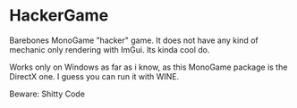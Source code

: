 # HackerGame
Barebones MonoGame "hacker" game. It does not have any kind of mechanic only rendering with ImGui. Its kinda cool do. 

Works only on Windows as far as i know, as this MonoGame package is the DirectX one. I guess you can run it with WINE.

Beware: Shitty Code
